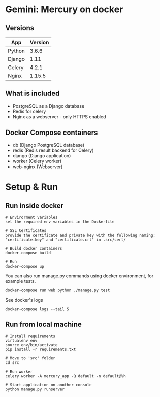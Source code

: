 # Gemini: Mercury on docker


## Versions

App | Version
--- | ---
Python | 3.6.6
Django | 1.11
Celery | 4.2.1
Nginx  | 1.15.5

## What is included

- PostgreSQL as a Django database
- Redis for celery
- Nginx as a webserver - only HTTPS enabled

## Docker Compose containers

- db (Django PostgreSQL database)
- redis (Redis result backend for Celery)
- django (Django application)
- worker (Celery worker)
- web-nginx (Webserver)

# Setup & Run

## Run inside docker

    # Envirorment variables
    set the required env variables in the Dockerfile

    # SSL Certificates
    provide the certificate and private key with the following naming: "certificate.key" and "certificate.crt" in .src/cert/

    # Build docker containers
    docker-compose build

    # Run
    docker-compose up

You can also run manage.py commands using docker environment, for example tests.

    docker-compose run web python ./manage.py test

See docker's logs

    docker-compose logs --tail 5

## Run from local machine

    # Install requirements
    virtualenv env
    source env/bin/activate
    pip install -r requirements.txt

    # Move to 'src' folder
    cd src

    # Run worker
    celery worker -A mercury_app -Q default -n default@%h

    # Start application on another console
    python manage.py runserver
